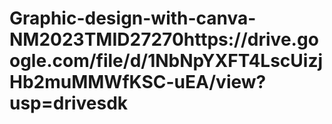 # Graphic-design-with-canva-NM2023TMID27270https://drive.google.com/file/d/1NbNpYXFT4LscUizjHb2muMMWfKSC-uEA/view?usp=drivesdk
